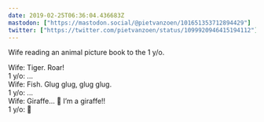 ```yaml
---
date: 2019-02-25T06:36:04.436683Z
mastodon: ["https://mastodon.social/@pietvanzoen/101651353712894429"]
twitter: ["https://twitter.com/pietvanzoen/status/1099920946415194112"]
---
```

Wife reading an animal picture book to the 1 y/o. 

Wife: Tiger. Roar!<br>
1 y/o: ...<br>
Wife: Fish. Glug glug, glug glug.<br>
1 y/o: ...<br>
Wife: Giraffe... 🤔 I’m a giraffe!!<br>
1 y/o: 🤨
